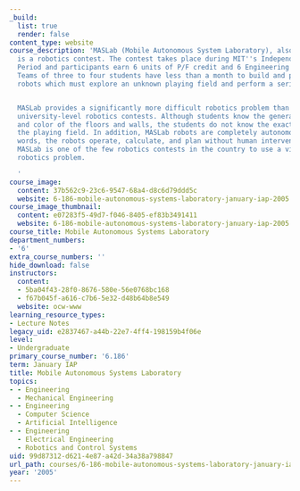 ```yaml
---
_build:
  list: true
  render: false
content_type: website
course_description: 'MASLab (Mobile Autonomous System Laboratory), also known as 6.186,
  is a robotics contest. The contest takes place during MIT''s Independent Activities
  Period and participants earn 6 units of P/F credit and 6 Engineering Design Points.
  Teams of three to four students have less than a month to build and program sophisticated
  robots which must explore an unknown playing field and perform a series of tasks.


  MASLab provides a significantly more difficult robotics problem than many other
  university-level robotics contests. Although students know the general size, shape,
  and color of the floors and walls, the students do not know the exact layout of
  the playing field. In addition, MASLab robots are completely autonomous, or in other
  words, the robots operate, calculate, and plan without human intervention. Finally,
  MASLab is one of the few robotics contests in the country to use a vision based
  robotics problem.

  '
course_image:
  content: 37b562c9-23c6-9547-68a4-d8c6d79ddd5c
  website: 6-186-mobile-autonomous-systems-laboratory-january-iap-2005
course_image_thumbnail:
  content: e07283f5-49d7-f046-8405-ef83b3491411
  website: 6-186-mobile-autonomous-systems-laboratory-january-iap-2005
course_title: Mobile Autonomous Systems Laboratory
department_numbers:
- '6'
extra_course_numbers: ''
hide_download: false
instructors:
  content:
  - 5ba04f43-28f0-8676-580e-56e0768bc168
  - f67b045f-a616-c7b6-5e32-d48b64b8e549
  website: ocw-www
learning_resource_types:
- Lecture Notes
legacy_uid: e2837467-a44b-22e7-4ff4-198159b4f06e
level:
- Undergraduate
primary_course_number: '6.186'
term: January IAP
title: Mobile Autonomous Systems Laboratory
topics:
- - Engineering
  - Mechanical Engineering
- - Engineering
  - Computer Science
  - Artificial Intelligence
- - Engineering
  - Electrical Engineering
  - Robotics and Control Systems
uid: 99d87312-d621-4e87-a42d-34a38a798847
url_path: courses/6-186-mobile-autonomous-systems-laboratory-january-iap-2005
year: '2005'
---
```

